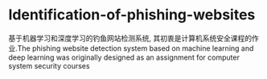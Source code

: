 # Identification-of-phishing-websites
基于机器学习和深度学习的钓鱼网站检测系统, 其初衷是计算机系统安全课程的作业.The phishing website detection system based on machine learning and deep learning was originally designed as an assignment for computer system security courses
